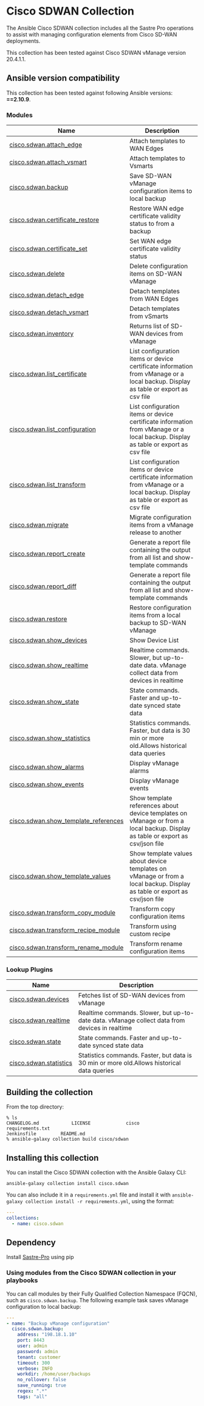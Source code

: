 # Cisco SDWAN Collection

The Ansible Cisco SDWAN collection includes all the Sastre Pro operations to assist with managing configuration elements from Cisco SD-WAN deployments.

This collection has been tested against Cisco SDWAN vManage version 20.4.1.1.

<!--start requires_ansible-->
## Ansible version compatibility

This collection has been tested against following Ansible versions: **==2.10.9**.

<!--end requires_ansible-->

### Modules
Name | Description
--- | ---
[cisco.sdwan.attach_edge](https://wwwin-github.cisco.com/AIDE/Sastre-Ansible/blob/master/cisco/sdwan/docs/cisco.sdwan.attach_edge_module.rst)|Attach templates to WAN Edges
[cisco.sdwan.attach_vsmart](https://wwwin-github.cisco.com/AIDE/Sastre-Ansible/blob/master/cisco/sdwan/docs/cisco.sdwan.attach_vsmart_module.rst)|Attach templates to Vsmarts
[cisco.sdwan.backup](https://wwwin-github.cisco.com/AIDE/Sastre-Ansible/blob/master/cisco/sdwan/docs/cisco.sdwan.backup_module.rst)|Save SD-WAN vManage configuration items to local backup
[cisco.sdwan.certificate_restore](https://wwwin-github.cisco.com/AIDE/Sastre-Ansible/blob/master/cisco/sdwan/docs/cisco.sdwan.certificate_restore_module.rst)|Restore WAN edge certificate validity status to from a backup
[cisco.sdwan.certificate_set](https://wwwin-github.cisco.com/AIDE/Sastre-Ansible/blob/master/cisco/sdwan/docs/cisco.sdwan.certificate_set_module.rst)|Set WAN edge certificate validity status
[cisco.sdwan.delete](https://wwwin-github.cisco.com/AIDE/Sastre-Ansible/blob/master/cisco/sdwan/docs/cisco.sdwan.delete_module.rst)|Delete configuration items on SD-WAN vManage
[cisco.sdwan.detach_edge](https://wwwin-github.cisco.com/AIDE/Sastre-Ansible/blob/master/cisco/sdwan/docs/cisco.sdwan.detach_edge_module.rst)|Detach templates from WAN Edges
[cisco.sdwan.detach_vsmart](https://wwwin-github.cisco.com/AIDE/Sastre-Ansible/blob/master/cisco/sdwan/docs/cisco.sdwan.detach_vsmart_module.rst)|Detach templates from vSmarts
[cisco.sdwan.inventory](https://wwwin-github.cisco.com/AIDE/Sastre-Ansible/blob/master/cisco/sdwan/docs/cisco.sdwan.inventory_module.rst)|Returns list of SD-WAN devices from vManage
[cisco.sdwan.list_certificate](https://wwwin-github.cisco.com/AIDE/Sastre-Ansible/blob/master/cisco/sdwan/docs/cisco.sdwan.list_certificate_module.rst)|List configuration items or device certificate information from vManage or a local backup. Display as table or export as csv file
[cisco.sdwan.list_configuration](https://wwwin-github.cisco.com/AIDE/Sastre-Ansible/blob/master/cisco/sdwan/docs/cisco.sdwan.list_configuration_module.rst)|List configuration items or device certificate information from vManage or a local backup. Display as table or export as csv file
[cisco.sdwan.list_transform](https://wwwin-github.cisco.com/AIDE/Sastre-Ansible/blob/master/cisco/sdwan/docs/cisco.sdwan.list_transform_module.rst)|List configuration items or device certificate information from vManage or a local backup. Display as table or export as csv file
[cisco.sdwan.migrate](https://wwwin-github.cisco.com/AIDE/Sastre-Ansible/blob/master/cisco/sdwan/docs/cisco.sdwan.migrate_module.rst)|Migrate configuration items from a vManage release to another
[cisco.sdwan.report_create](https://wwwin-github.cisco.com/AIDE/Sastre-Ansible/blob/master/cisco/sdwan/docs/cisco.sdwan.report_create_module.rst)|Generate a report file containing the output from all list and show-template commands
[cisco.sdwan.report_diff](https://wwwin-github.cisco.com/AIDE/Sastre-Ansible/blob/master/cisco/sdwan/docs/cisco.sdwan.report_diff_module.rst)|Generate a report file containing the output from all list and show-template commands
[cisco.sdwan.restore](https://wwwin-github.cisco.com/AIDE/Sastre-Ansible/blob/master/cisco/sdwan/docs/cisco.sdwan.restore_module.rst)|Restore configuration items from a local backup to SD-WAN vManage
[cisco.sdwan.show_devices](https://wwwin-github.cisco.com/AIDE/Sastre-Ansible/blob/master/cisco/sdwan/docs/cisco.sdwan.show_devices_module.rst)|Show Device List
[cisco.sdwan.show_realtime](https://wwwin-github.cisco.com/AIDE/Sastre-Ansible/blob/master/cisco/sdwan/docs/cisco.sdwan.show_realtime_module.rst)|Realtime commands. Slower, but up-to-date data. vManage collect data from devices in realtime
[cisco.sdwan.show_state](https://wwwin-github.cisco.com/AIDE/Sastre-Ansible/blob/master/cisco/sdwan/docs/cisco.sdwan.show_state_module.rst)|State commands. Faster and up-to-date synced state data
[cisco.sdwan.show_statistics](https://wwwin-github.cisco.com/AIDE/Sastre-Ansible/blob/master/cisco/sdwan/docs/cisco.sdwan.show_statistics_module.rst)|Statistics commands. Faster, but data is 30 min or more old.Allows historical data queries
[cisco.sdwan.show_alarms](https://wwwin-github.cisco.com/AIDE/Sastre-Ansible/blob/master/cisco/sdwan/docs/cisco.sdwan.show_alarms_module.rst)|Display vManage alarms
[cisco.sdwan.show_events](https://wwwin-github.cisco.com/AIDE/Sastre-Ansible/blob/master/cisco/sdwan/docs/cisco.sdwan.show_events_module.rst)|Display vManage events
[cisco.sdwan.show_template_references](https://wwwin-github.cisco.com/AIDE/Sastre-Ansible/blob/master/cisco/sdwan/docs/cisco.sdwan.show_template_references_module.rst)|Show template references about device templates on vManage or from a local backup. Display as table or export as csv/json file
[cisco.sdwan.show_template_values](https://wwwin-github.cisco.com/AIDE/Sastre-Ansible/blob/master/cisco/sdwan/docs/cisco.sdwan.show_template_values_module.rst)|Show template values about device templates on vManage or from a local backup. Display as table or export as csv/json file
[cisco.sdwan.transform_copy_module](https://wwwin-github.cisco.com/AIDE/Sastre-Ansible/blob/master/cisco/sdwan/docs/cisco.sdwan.transform_copy_module.rst)|Transform copy configuration items
[cisco.sdwan.transform_recipe_module](https://wwwin-github.cisco.com/AIDE/Sastre-Ansible/blob/master/cisco/sdwan/docs/cisco.sdwan.transform_recipe_module.rst)|Transform using custom recipe
[cisco.sdwan.transform_rename_module](https://wwwin-github.cisco.com/AIDE/Sastre-Ansible/blob/master/cisco/sdwan/docs/cisco.sdwan.transform_rename_module.rst)|Transform rename configuration items
<!--end collection content-->

### Lookup Plugins
Name | Description
--- | ---
[cisco.sdwan.devices](https://wwwin-github.cisco.com/AIDE/Sastre-Ansible/blob/master/cisco/sdwan/docs/cisco.sdwan.devices_lookup_plugin.rst)|Fetches list of SD-WAN devices from vManage
[cisco.sdwan.realtime](https://wwwin-github.cisco.com/AIDE/Sastre-Ansible/blob/master/cisco/sdwan/docs/cisco.sdwan.realtime_lookup_plugin.rst)|Realtime commands. Slower, but up-to-date data. vManage collect data from devices in realtime
[cisco.sdwan.state](https://wwwin-github.cisco.com/AIDE/Sastre-Ansible/blob/master/cisco/sdwan/docs/cisco.sdwan.state_lookup_plugin.rst)|State commands. Faster and up-to-date synced state data
[cisco.sdwan.statistics](https://wwwin-github.cisco.com/AIDE/Sastre-Ansible/blob/master/cisco/sdwan/docs/cisco.sdwan.statistics_lookup_plugin.rst)|Statistics commands. Faster, but data is 30 min or more old.Allows historical data queries

## Building the collection

From the top directory:

    % ls
    CHANGELOG.md			LICENSE				cisco				requirements.txt
    Jenkinsfile			README.md
    % ansible-galaxy collection build cisco/sdwan


## Installing this collection

You can install the Cisco SDWAN collection with the Ansible Galaxy CLI:

    ansible-galaxy collection install cisco.sdwan

You can also include it in a `requirements.yml` file and install it with `ansible-galaxy collection install -r requirements.yml`, using the format:

```yaml
---
collections:
  - name: cisco.sdwan
```

## Dependency

Install [Sastre-Pro](https://wwwin-github.cisco.com/AIDE/Sastre-Pro) using pip 


### Using modules from the Cisco SDWAN collection in your playbooks

You can call modules by their Fully Qualified Collection Namespace (FQCN), such as `cisco.sdwan.backup`.
The following example task saves vManage configuration to local backup:

```yaml
---
- name: "Backup vManage configuration"
  cisco.sdwan.backup: 
    address: "198.18.1.10"
    port: 8443
    user: admin
    password: admin
    tenant: customer 
    timeout: 300
    verbose: INFO
    workdir: /home/user/backups
    no_rollover: false
    save_running: true
    regex: ".*"
    tags: "all"

```